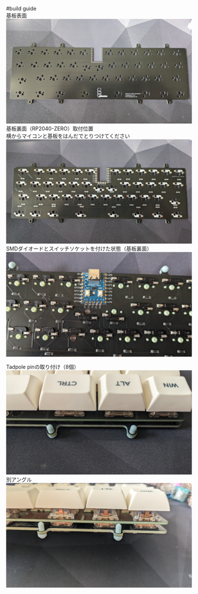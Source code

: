 #build guide  
基板表面
![1](./img/build1.jpg)  
基板裏面（RP2040-ZERO）取付位置  
横からマイコンと基板をはんだでとりつけてください  
![2](./img/build2.jpg)  
SMDダイオードとスイッチソケットを付けた状態（基板裏面）  
![5](./img/build5.jpg)  

Tadpole pinの取り付け（8個）  
![3](./img/build3.jpg)  
別アングル
![4](./img/build4.jpg)  
